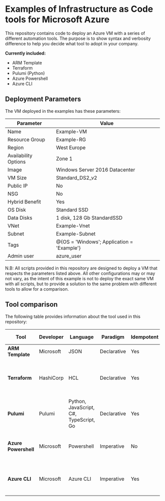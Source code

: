 # Examples of Infrastructure as Code tools for Microsoft Azure

This repository contains code to deploy an Azure VM with a series of different automation tools. The purpose is to show syntax and verbosity difference to help you decide what tool to adopt in your company.

**Currently included:**
- ARM Template
- Terraform
- Pulumi (Python)
- Azure Powershell
- Azure CLI

## Deployment Parameters
The VM deployed in the examples has these parameters:

Parameter | Value
--- | ---
Name | Example-VM
Resource Group | Example-RG
Region | West Europe
Availability Options | Zone 1
Image | Windows Server 2016 Datacenter
VM Size | Standard_DS2_v2
Public IP | No
NSG | No
Hybrid Benefit | Yes
OS Disk | Standard SSD
Data Disks | 1 disk, 128 Gb StandardSSD
VNet | Example-Vnet
Subnet | Example-Subnet
Tags | @{OS = 'Windows'; Application = 'Example'}
Admin user | azure_user

N.B: All scripts provided in this repository are designed to deploy a VM that respects the parameters listed above.
All other configurations may or may not vary, as the intent of this example is not to deploy the exact same VM with all scripts, but to provide a solution to the same problem with different tools to allow for a comparison.

## Tool comparison

The following table provides information about the tool used in this repository:

Tool | Developer | Language | Paradigm | Idempotent | Change Preview | Supported Platforms
---- | --------- | -------- | -------- | ---------- | -------------- | -------------------
**ARM Template** | Microsoft | JSON | Declarative | Yes | Yes (preview) | Platform independent
**Terraform** | HashiCorp | HCL | Declarative | Yes | Yes | Windows, MacOS, Linux, FreeBSD, OpenBSD, Solaris
**Pulumi** | Pulumi | Python, JavaScript, C#, TypeScript, Go | Declarative | Yes | Yes | Windows, MacOS, Linux
**Azure Powershell** | Microsoft | Powershell | Imperative | No | No | Windows, MacOS, Linux, Web (Cloud shell)
**Azure CLI** | Microsoft | Azure CLI | Imperative | Yes | No | Windows, MacOS, Linux, Web (Cloud shell)